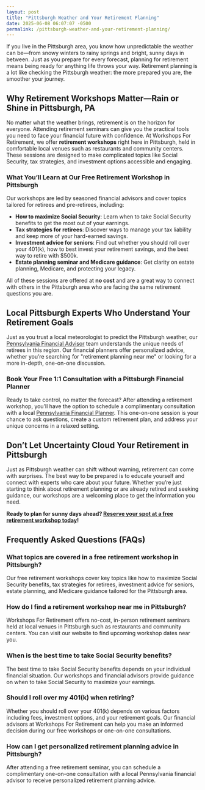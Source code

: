 ```yaml
---
layout: post
title: "Pittsburgh Weather and Your Retirement Planning"
date: 2025-06-08 06:07:07 -0500
permalink: /pittsburgh-weather-and-your-retirement-planning/
---
```

If you live in the Pittsburgh area, you know how unpredictable the weather can be—from snowy winters to rainy springs and bright, sunny days in between. Just as you prepare for every forecast, planning for retirement means being ready for anything life throws your way. Retirement planning is a lot like checking the Pittsburgh weather: the more prepared you are, the smoother your journey.

## Why Retirement Workshops Matter—Rain or Shine in Pittsburgh, PA

No matter what the weather brings, retirement is on the horizon for everyone. Attending retirement seminars can give you the practical tools you need to face your financial future with confidence. At Workshops For Retirement, we offer **retirement workshops** right here in Pittsburgh, held in comfortable local venues such as restaurants and community centers. These sessions are designed to make complicated topics like Social Security, tax strategies, and investment options accessible and engaging.

### What You’ll Learn at Our Free Retirement Workshop in Pittsburgh

Our workshops are led by seasoned financial advisors and cover topics tailored for retirees and pre-retirees, including:

- **How to maximize Social Security**: Learn when to take Social Security benefits to get the most out of your earnings.
- **Tax strategies for retirees**: Discover ways to manage your tax liability and keep more of your hard-earned savings.
- **Investment advice for seniors**: Find out whether you should roll over your 401(k), how to best invest your retirement savings, and the best way to retire with $500k.
- **Estate planning seminar and Medicare guidance**: Get clarity on estate planning, Medicare, and protecting your legacy.

All of these sessions are offered at **no cost** and are a great way to connect with others in the Pittsburgh area who are facing the same retirement questions you are.

## Local Pittsburgh Experts Who Understand Your Retirement Goals

Just as you trust a local meteorologist to predict the Pittsburgh weather, our [Pennsylvania Financial Advisor](https://workshopsforretirement.com/) team understands the unique needs of retirees in this region. Our financial planners offer personalized advice, whether you’re searching for "retirement planning near me" or looking for a more in-depth, one-on-one discussion.

### Book Your Free 1:1 Consultation with a Pittsburgh Financial Planner

Ready to take control, no matter the forecast? After attending a retirement workshop, you’ll have the option to schedule a complimentary consultation with a local [Pennsylvania Financial Planner](https://workshopsforretirement.com/). This one-on-one session is your chance to ask questions, create a custom retirement plan, and address your unique concerns in a relaxed setting.

## Don’t Let Uncertainty Cloud Your Retirement in Pittsburgh

Just as Pittsburgh weather can shift without warning, retirement can come with surprises. The best way to be prepared is to educate yourself and connect with experts who care about your future. Whether you’re just starting to think about retirement planning or are already retired and seeking guidance, our workshops are a welcoming place to get the information you need.

**Ready to plan for sunny days ahead? [Reserve your spot at a free retirement workshop today](https://workshopsforretirement.com/)!**

## Frequently Asked Questions (FAQs)

### What topics are covered in a free retirement workshop in Pittsburgh?

Our free retirement workshops cover key topics like how to maximize Social Security benefits, tax strategies for retirees, investment advice for seniors, estate planning, and Medicare guidance tailored for the Pittsburgh area.

### How do I find a retirement workshop near me in Pittsburgh?

Workshops For Retirement offers no-cost, in-person retirement seminars held at local venues in Pittsburgh such as restaurants and community centers. You can visit our website to find upcoming workshop dates near you.

### When is the best time to take Social Security benefits?

The best time to take Social Security benefits depends on your individual financial situation. Our workshops and financial advisors provide guidance on when to take Social Security to maximize your earnings.

### Should I roll over my 401(k) when retiring?

Whether you should roll over your 401(k) depends on various factors including fees, investment options, and your retirement goals. Our financial advisors at Workshops For Retirement can help you make an informed decision during our free workshops or one-on-one consultations.

### How can I get personalized retirement planning advice in Pittsburgh?

After attending a free retirement seminar, you can schedule a complimentary one-on-one consultation with a local Pennsylvania financial advisor to receive personalized retirement planning advice.

<script type="application/ld+json">
{
  "@context": "https://schema.org",
  "@type": "BlogPosting",
  "headline": "Pittsburgh Weather and Your Retirement Planning",
  "description": "Learn how attending retirement workshops in Pittsburgh can help you prepare for retirement with expert advice on Social Security, tax strategies, and investment options.",
  "author": {
    "@type": "Person",
    "name": "Workshops For Retirement"
  },
  "publisher": {
    "@type": "Person",
    "name": "Workshops For Retirement"
  },
  "mainEntityOfPage": {
    "@type": "WebPage",
    "@id": "https://workshopsforretirement.com/"
  },
  "datePublished": "2024-06-01",
  "dateModified": "2024-06-01"
}
</script>

<script type="application/ld+json">
{
  "@context": "https://schema.org",
  "@type": "FAQPage",
  "mainEntity": [
    {
      "@type": "Question",
      "name": "What topics are covered in a free retirement workshop in Pittsburgh?",
      "acceptedAnswer": {
        "@type": "Answer",
        "text": "Our free retirement workshops cover key topics like how to maximize Social Security benefits, tax strategies for retirees, investment advice for seniors, estate planning, and Medicare guidance tailored for the Pittsburgh area."
      }
    },
    {
      "@type": "Question",
      "name": "How do I find a retirement workshop near me in Pittsburgh?",
      "acceptedAnswer": {
        "@type": "Answer",
        "text": "Workshops For Retirement offers no-cost, in-person retirement seminars held at local venues in Pittsburgh such as restaurants and community centers. You can visit our website to find upcoming workshop dates near you."
      }
    },
    {
      "@type": "Question",
      "name": "When is the best time to take Social Security benefits?",
      "acceptedAnswer": {
        "@type": "Answer",
        "text": "The best time to take Social Security benefits depends on your individual financial situation. Our workshops and financial advisors provide guidance on when to take Social Security to maximize your earnings."
      }
    },
    {
      "@type": "Question",
      "name": "Should I roll over my 401(k) when retiring?",
      "acceptedAnswer": {
        "@type": "Answer",
        "text": "Whether you should roll over your 401(k) depends on various factors including fees, investment options, and your retirement goals. Our financial advisors at Workshops For Retirement can help you make an informed decision during our free workshops or one-on-one consultations."
      }
    },
    {
      "@type": "Question",
      "name": "How can I get personalized retirement planning advice in Pittsburgh?",
      "acceptedAnswer": {
        "@type": "Answer",
        "text": "After attending a free retirement seminar, you can schedule a complimentary one-on-one consultation with a local Pennsylvania financial advisor to receive personalized retirement planning advice."
      }
    }
  ]
}
</script>